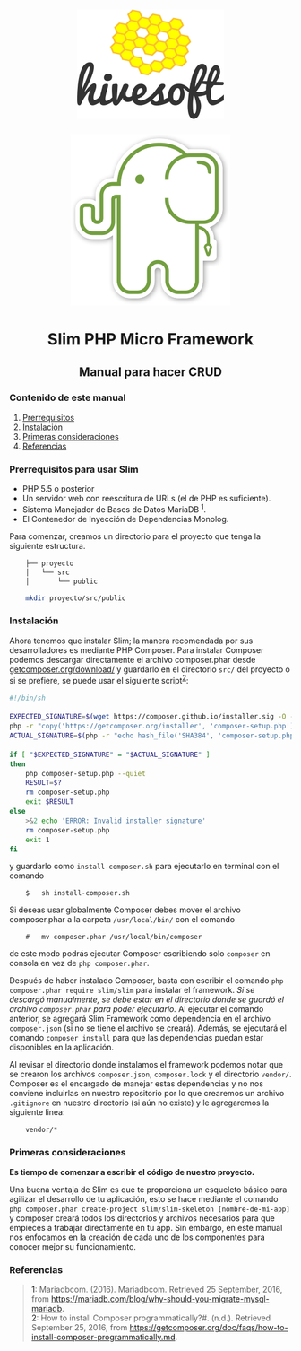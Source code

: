 <h3 align="center"><img src="resources/images/hvsf.png"></h3>
<h3 align="center"><img src="resources/images/favicon.png"></h3>

<h1 align="center">Slim PHP Micro Framework</h1>
<h2 align="center">Manual para hacer CRUD</h2>

### Contenido de este manual
1. [Prerrequisitos](#prerrequisitos-para-usar-slim)<br>
2. [Instalación](#instalación)<br>
3. [Primeras consideraciones](#primeras-consideraciones)</br>
4. [Referencias](#referencias)<br>



### Prerrequisitos para usar Slim

- PHP 5.5 o posterior
- Un servidor web con reescritura de URLs (el de PHP es suficiente).
- Sistema Manejador de Bases de Datos MariaDB <sup>[1](#foot1)</sup>.
- El Contenedor de Inyección de Dependencias Monolog.


Para comenzar, creamos un directorio para 
el proyecto que tenga la siguiente estructura.

```
	├── proyecto
	│   └── src
	│       └── public

```

```sh
	mkdir proyecto/src/public
```

### Instalación

Ahora tenemos que instalar Slim; la manera recomendada por sus desarrolladores es mediante PHP Composer. 
Para instalar Composer podemos descargar directamente el archivo composer.phar desde [getcomposer.org/download/](https://getcomposer.org/download/) y guardarlo en el directorio `src/` del proyecto  o si se prefiere, se puede usar el siguiente script<sup>[2](#foot2)</sup>:

```sh
#!/bin/sh

EXPECTED_SIGNATURE=$(wget https://composer.github.io/installer.sig -O - -q)
php -r "copy('https://getcomposer.org/installer', 'composer-setup.php');"
ACTUAL_SIGNATURE=$(php -r "echo hash_file('SHA384', 'composer-setup.php');")

if [ "$EXPECTED_SIGNATURE" = "$ACTUAL_SIGNATURE" ]
then
    php composer-setup.php --quiet
    RESULT=$?
    rm composer-setup.php
    exit $RESULT
else
    >&2 echo 'ERROR: Invalid installer signature'
    rm composer-setup.php
    exit 1
fi

```
y  guardarlo como `install-composer.sh` para ejecutarlo en terminal con el comando 

```
	$	sh install-composer.sh
```

Si deseas usar globalmente Composer debes mover el archivo composer.phar a la carpeta `/usr/local/bin/` con el comando 

```
	# 	mv composer.phar /usr/local/bin/composer
```
de este modo podrás ejecutar Composer escribiendo solo `composer` en consola en vez de `php composer.phar`.

Después de haber instalado Composer, basta con escribir el comando `php composer.phar require slim/slim` para instalar el framework.
*Si se descargó manualmente, se debe estar en el directorio donde se guardó el archivo `composer.phar` para poder ejecutarlo.*
Al ejecutar el comando anterior, se agregará Slim Framework como dependencia en el archivo `composer.json` (si no se tiene el archivo se creará). Además, se ejecutará el comando `composer install` para que las dependencias puedan estar disponibles en la aplicación.

Al revisar el directorio donde instalamos el framework podemos notar que se crearon los archivos `composer.json`, `composer.lock` y el directorio `vendor/`. Composer es el encargado de manejar estas dependencias y no nos conviene incluirlas en nuestro repositorio por lo que crearemos un archivo `.gitignore` en nuestro directorio (si aún no existe) y le agregaremos la siguiente linea:

```
	vendor/*
```

### Primeras consideraciones 

**Es tiempo de comenzar a escribir el código de nuestro proyecto.**

Una buena ventaja de Slim es que te proporciona un esqueleto básico para agilizar el desarrollo de tu aplicación, esto se hace mediante el comando `php composer.phar create-project slim/slim-skeleton [nombre-de-mi-app]` y composer creará todos los directorios y archivos necesarios para que empieces a trabajar directamente en tu app. Sin embargo, en este manual nos enfocamos en la creación de cada uno de los componentes para conocer mejor su funcionamiento.


### Referencias
> <a name="foot1">1</a>: Mariadbcom. (2016). Mariadbcom. Retrieved 25 September, 2016, from https://mariadb.com/blog/why-should-you-migrate-mysql-mariadb. <br>
> <a name="foot2">2</a>: How to install Composer programmatically?#. (n.d.). Retrieved September 25, 2016, from https://getcomposer.org/doc/faqs/how-to-install-composer-programmatically.md. <br>






